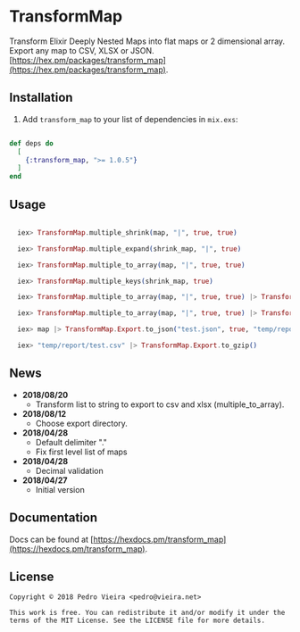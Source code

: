 # TransformMap

Transform Elixir Deeply Nested Maps into flat maps or 2 dimensional array. Export any map to CSV, XLSX or JSON. [https://hex.pm/packages/transform_map](https://hex.pm/packages/transform_map).

## Installation

1. Add `transform_map` to your list of dependencies in `mix.exs`:

```elixir

def deps do
  [
    {:transform_map, ">= 1.0.5"}
  ]
end

```

## Usage

```elixir

  iex> TransformMap.multiple_shrink(map, "|", true, true)

  iex> TransformMap.multiple_expand(shrink_map, "|", true)

  iex> TransformMap.multiple_to_array(map, "|", true, true)

  iex> TransformMap.multiple_keys(shrink_map, true)

  iex> TransformMap.multiple_to_array(map, "|", true, true) |> TransformMap.Export.to_csv("test.csv", true, "temp/report")

  iex> TransformMap.multiple_to_array(map, "|", true, true) |> TransformMap.Export.to_xlsx("test.xlsx", true, "temp/report")

  iex> map |> TransformMap.Export.to_json("test.json", true, "temp/report")

  iex> "temp/report/test.csv" |> TransformMap.Export.to_gzip()

```

## News

- **2018/08/20**
  - Transform list to string to export to csv and xlsx (multiple_to_array).
- **2018/08/12**
  - Choose export directory.
- **2018/04/28**
  - Default delimiter "."
  - Fix first level list of maps
- **2018/04/28**
  - Decimal validation
- **2018/04/27**
  - Initial version


## Documentation

Docs can be found at [https://hexdocs.pm/transform_map](https://hexdocs.pm/transform_map).

## License

    Copyright © 2018 Pedro Vieira <pedro@vieira.net>

    This work is free. You can redistribute it and/or modify it under the
    terms of the MIT License. See the LICENSE file for more details.
